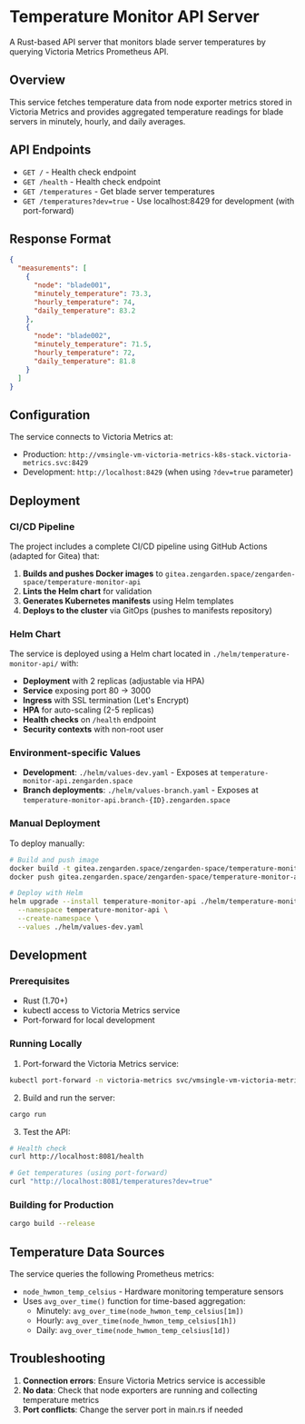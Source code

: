 # Temperature Monitor API Server

A Rust-based API server that monitors blade server temperatures by querying Victoria Metrics Prometheus API.

## Overview

This service fetches temperature data from node exporter metrics stored in Victoria Metrics and provides aggregated temperature readings for blade servers in minutely, hourly, and daily averages.

## API Endpoints

- `GET /` - Health check endpoint
- `GET /health` - Health check endpoint  
- `GET /temperatures` - Get blade server temperatures
- `GET /temperatures?dev=true` - Use localhost:8429 for development (with port-forward)

## Response Format

```json
{
  "measurements": [
    {
      "node": "blade001",
      "minutely_temperature": 73.3,
      "hourly_temperature": 74,
      "daily_temperature": 83.2
    },
    {
      "node": "blade002", 
      "minutely_temperature": 71.5,
      "hourly_temperature": 72,
      "daily_temperature": 81.8
    }
  ]
}
```

## Configuration

The service connects to Victoria Metrics at:
- Production: `http://vmsingle-vm-victoria-metrics-k8s-stack.victoria-metrics.svc:8429`
- Development: `http://localhost:8429` (when using `?dev=true` parameter)

## Deployment

### CI/CD Pipeline

The project includes a complete CI/CD pipeline using GitHub Actions (adapted for Gitea) that:

1. **Builds and pushes Docker images** to `gitea.zengarden.space/zengarden-space/temperature-monitor-api`
2. **Lints the Helm chart** for validation
3. **Generates Kubernetes manifests** using Helm templates
4. **Deploys to the cluster** via GitOps (pushes to manifests repository)

### Helm Chart

The service is deployed using a Helm chart located in `./helm/temperature-monitor-api/` with:

- **Deployment** with 2 replicas (adjustable via HPA)
- **Service** exposing port 80 → 3000
- **Ingress** with SSL termination (Let's Encrypt)
- **HPA** for auto-scaling (2-5 replicas)
- **Health checks** on `/health` endpoint
- **Security contexts** with non-root user

### Environment-specific Values

- **Development**: `./helm/values-dev.yaml` - Exposes at `temperature-monitor-api.zengarden.space`
- **Branch deployments**: `./helm/values-branch.yaml` - Exposes at `temperature-monitor-api.branch-{ID}.zengarden.space`

### Manual Deployment

To deploy manually:

```bash
# Build and push image
docker build -t gitea.zengarden.space/zengarden-space/temperature-monitor-api:latest .
docker push gitea.zengarden.space/zengarden-space/temperature-monitor-api:latest

# Deploy with Helm
helm upgrade --install temperature-monitor-api ./helm/temperature-monitor-api \
  --namespace temperature-monitor-api \
  --create-namespace \
  --values ./helm/values-dev.yaml
```

## Development

### Prerequisites

- Rust (1.70+)
- kubectl access to Victoria Metrics service
- Port-forward for local development

### Running Locally

1. Port-forward the Victoria Metrics service:
```bash
kubectl port-forward -n victoria-metrics svc/vmsingle-vm-victoria-metrics-k8s-stack 8429:8429
```

2. Build and run the server:
```bash
cargo run
```

3. Test the API:
```bash
# Health check
curl http://localhost:8081/health

# Get temperatures (using port-forward)
curl "http://localhost:8081/temperatures?dev=true"
```

### Building for Production

```bash
cargo build --release
```

## Temperature Data Sources

The service queries the following Prometheus metrics:
- `node_hwmon_temp_celsius` - Hardware monitoring temperature sensors
- Uses `avg_over_time()` function for time-based aggregation:
  - Minutely: `avg_over_time(node_hwmon_temp_celsius[1m])`
  - Hourly: `avg_over_time(node_hwmon_temp_celsius[1h])`  
  - Daily: `avg_over_time(node_hwmon_temp_celsius[1d])`

## Troubleshooting

1. **Connection errors**: Ensure Victoria Metrics service is accessible
2. **No data**: Check that node exporters are running and collecting temperature metrics
3. **Port conflicts**: Change the server port in main.rs if needed
